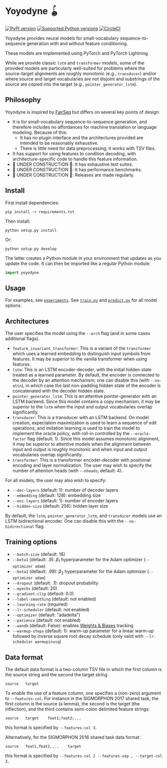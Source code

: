 # Yoyodyne 🪀

[![PyPI
version](https://badge.fury.io/py/yoyodyne.svg)](https://pypi.org/project/yoyodyne)
[![Supported Python
versions](https://img.shields.io/pypi/pyversions/yoyodyne.svg)](https://pypi.org/project/yoyodyne)
[![CircleCI](https://circleci.com/gh/CUNY-CL/yoyodyne/tree/master.svg?style=svg&circle-token=37883deeb03d32c8a7b2aa7c34e5143bf514acdd)](https://circleci.com/gh/CUNY-CL/yoyodyne/tree/master)

Yoyodyne provides neural models for small-vocabulary sequence-to-sequence
generation with and without feature conditioning.

These models are implemented using PyTorch and PyTorch Lightning.

While we provide classic `lstm` and `transformer` models, some of the provided
models are particularly well-suited for problems where the source-target
alignments are roughly monotonic (e.g., `transducer`) and/or where source and
target vocabularies are not disjoint and substrings of the source are copied
into the target (e.g., `pointer_generator_lstm`).

## Philosophy

Yoyodyne is inspired by [FairSeq](https://github.com/facebookresearch/fairseq)
but differs on several key points of design:

-   It is for small-vocabulary sequence-to-sequence generation, and therefore
    includes no affordances for machine translation or language modeling.
    Because of this:
    -   It has no plugin interface and the architectures provided are intended
        to be reasonably exhaustive.
    -   There is little need for data preprocessing; it works with TSV files.
-   It has support for using features to condition decoding, with
    architecture-specific code to handle this feature information.
-   🚧 UNDER CONSTRUCTION 🚧: It has exhaustive test suites.
-   🚧 UNDER CONSTRUCTION 🚧: It has performance benchmarks.
-   🚧 UNDER CONSTRUCTION 🚧: Releases are made regularly.

## Install

First install dependencies:

    pip install -r requirements.txt

Then install:

    python setup.py install

Or:

    python setup.py develop

The latter creates a Python module in your environment that updates as you
update the code. It can then be imported like a regular Python module:

```python
import yoyodyne
```

## Usage

For examples, see [`experiments`](experiments). See
[`train.py`](yoyodyne/train.py) and [`predict.py`](yoyodyne/predict.py) for all
model options.

## Architectures

The user specifies the model using the `--arch` flag (and in some cases
additional flags).

-   `feature_invariant_transformer`: This is a variant of the `transformer`
    which uses a learned embedding to distinguish input symbols from features.
    It may be superior to the vanilla transformer when using features.
-   `lstm`: This is an LSTM encoder-decoder, with the initial hidden state
    treated as a learned parameter. By default, the encoder is connected to the
    decoder by an attention mechanism; one can disable this (with `--no-attn`),
    in which case the last non-padding hidden state of the encoder is
    concatenated with the decoder hidden state.
-   `pointer_generator_lstm`: This is an attentive pointer-generator with an
    LSTM backend. Since this model contains a copy mechanism, it may be superior
    to the `lstm` when the input and output vocabularies overlap significantly.
-   `transducer`: This is a transducer with an LSTM backend. On model creation,
    expectation maximization is used to learn a sequence of edit operations, and
    imitation learning is used to train the model to implement the oracle
    policy, with roll-in controlled by the `--oracle-factor` flag (default: 1).
    Since this model assumes monotonic alignment, it may be superior to
    attentive models when the alignment between input and output is roughly
    monotonic and when input and output vocabularies overlap significantly.
-   `transformer`: This is a transformer encoder-decoder with positional
    encoding and layer normalization. The user may wish to specify the number of
    attention heads (with `--nheads`; default: 4).

For all models, the user may also wish to specify:

-   `--dec-layers` (default: 1): number of decoder layers
-   `--embedding` (default: 128): embedding size
-   `--enc-layers` (default: 1): number of encoder layers
-   `--hidden-size` (default: 256): hidden layer size

By default, the `lstm`, `pointer_generator_lstm`, and `transducer` models use an
LSTM bidirectional encoder. One can disable this with the `--no-bidirectional`
flag.

## Training options

-   `--batch-size` (default: 16)
-   `--beta1` (default: .9): $\beta_1$ hyperparameter for the Adam optimizer
    (`--optimizer adam`)
-   `--beta2` (default: .99): $\beta_2$ hyperparameter for the Adam optimizer
    (`--optimizer adam`)
-   `--dropout` (default: .1): dropout probability
-   `--epochs` (default: 20)
-   `--gradient-clip` (default: 0.0)
-   `--label-smoothing` (default: not enabled)
-   `--learning-rate` (required)
-   `--lr-scheduler` (default: not enabled)
-   `--optimizer` (default: "adadelta")
-   `--patience` (default: not enabled)
-   `--wandb` (default: False): enables [Weights &
    Biases](https://wandb.ai/site) tracking
-   `--warmup-steps` (default: 1): warm-up parameter for a linear warm-up
    followed by inverse square root decay schedule (only valid with
    `--lr-scheduler warmupinvsq`)

## Data format

The default data format is a two-column TSV file in which the first column is
the source string and the second the target string.

    source   target

To enable the use of a feature column, one specifies a (non-zero) argument to
`--features-col`. For instance in the SIGMORPHON 2017 shared task, the first
column is the source (a lemma), the second is the target (the inflection), and
the third contains semi-colon delimited feature strings:

    source   target    feat1;feat2;...

this format is specified by `--features-col 3`.

Alternatively, for the SIGMORPHON 2016 shared task data format:

    source   feat1,feat2,...    target

this format is specified by `--features-col 2 --features-sep , --target-col 3`.
